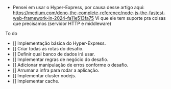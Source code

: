 - Pensei em usar o Hyper-Express, por causa desse artigo aqui:
  https://medium.com/deno-the-complete-reference/node-js-the-fastest-web-framework-in-2024-fa11e513fa75
  Vi que ele tem suporte pra coisas que precisamos (servidor HTTP e middleware)

To do
- [] Implementação básica do Hyper-Express.
- [] Criar todas as rotas do desafio.
- [] Definir qual banco de dados irá usar.
- [] Implementar regras de negócio do desafio.
- [] Adicionar manipulação de erros conforme o desafio.
- [] Arrumar a infra para rodar a aplicação.
- [] Implementar cluster nodejs.
- [] Implementar cache.
